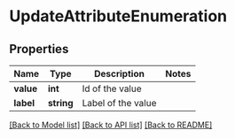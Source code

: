 # UpdateAttributeEnumeration

## Properties
Name | Type | Description | Notes
------------ | ------------- | ------------- | -------------
**value** | **int** | Id of the value | 
**label** | **string** | Label of the value | 

[[Back to Model list]](../README.md#documentation-for-models) [[Back to API list]](../README.md#documentation-for-api-endpoints) [[Back to README]](../README.md)


